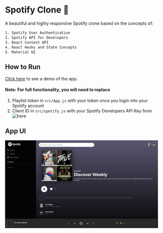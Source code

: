# Spotify Clone 🎸

A beautiful and highly responsive Spotify clone based on the concepts of:
<br>
```
1. Spotify User Authentication
2. Spotify API for Developers
3. React Context API
4. React Hooks and State Concepts
5. Material UI
```

## How to Run
[Click here](https://spotify-clone-4061e.web.app) to see a demo of the app.
<br>
#### Note: For full functionality, you will need to replace 

1. Playlist token in `src/App.js` with your token once you login into your Spotify account
2. Client ID in `src/spotify.js` with your Spotify Developers API Key from ![here](https://developer.spotify.com/dashboard/)

## App UI
![App UI](https://github.com/ashshekhar/spotify-clone/blob/master/App%20UI.png)


